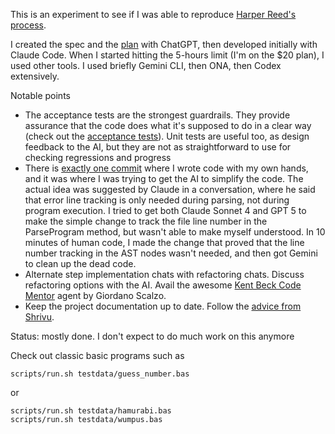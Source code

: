 
This is an experiment to see if I was able to reproduce [Harper Reed's process](https://harper.blog/2025/05/08/basic-claude-code/ "Basic Claude Code | Harper Reed's Blog").

I created the spec and the [plan](./spec.md) with ChatGPT, then developed initially with Claude Code. When I started hitting the 5-hours limit (I'm on the $20 plan), I used other tools.  I used briefly Gemini CLI, then ONA, then Codex extensively.

Notable points

 - The acceptance tests are the strongest guardrails. They provide assurance that the code does what it's supposed to do in a clear way (check out the [acceptance tests](./acceptance/testdata)).  Unit tests are useful too, as design feedback to the AI, but they are not as straightforward to use for checking regressions and progress 
 - There is [exactly one commit](https://github.com/xpmatteo/basic-with-claude/commit/60ed4c8355bba53efb6a6ed28aff978ddcfb38ae "Human coding: show that we can track the currentLine in the ParseProg… · xpmatteo/basic-with-claude@60ed4c8 · GitHub") where I wrote code with my own hands, and it was where I was trying to get the AI to simplify the code.  The actual idea was suggested by Claude in a conversation, where he said that error line tracking is only needed during parsing, not during program execution.  I tried to get both Claude Sonnet 4 and GPT 5 to make the simple change to track the file line number in the ParseProgram method, but wasn't able to make myself understood.  In 10 minutes of human code, I made the change that proved that the line number tracking in the AST nodes wasn't needed, and then got Gemini to clean up the dead code.
 - Alternate step implementation chats with refactoring chats.  Discuss refactoring options with the AI.  Avail the awesome [Kent Beck Code Mentor](https://gist.githubusercontent.com/gscalzo/c4574328e3c211f85f8d0afc247f07c5/raw/f4b96e78f9e5581e2ce57471eb1440caa037e55d/kent-beck-code-mentor.md) agent by Giordano Scalzo.
 - Keep the project documentation up to date. Follow the [advice from Shrivu](https://blog.sshh.io/p/ai-cant-read-your-docs "Shrivus's Substack – AI Can't Read Your Docs").


Status: mostly done. I don't expect to do much work on this anymore

Check out classic basic programs such as

    scripts/run.sh testdata/guess_number.bas

or

    scripts/run.sh testdata/hamurabi.bas
    scripts/run.sh testdata/wumpus.bas
